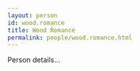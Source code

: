 ```yaml
---
layout: person
id: wood.romance
title: Wood Romance
permalink: people/wood.romance.html
---
```


Person details...